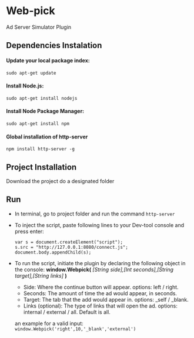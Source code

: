# Web-pick
Ad Server Simulator Plugin

## Dependencies Instalation
#### Update your local package index:
`sudo apt-get update`

#### Install Node.js:
`sudo apt-get install nodejs`

#### Install Node Package Manager:
`sudo apt-get install npm`

#### Global installation of http-server
`npm install http-server -g`

## Project Installation
Download the project do a designated folder 

## Run
* In terminal, go to project folder and run the command `http-server` 
* To inject the script, paste following lines to your Dev-tool console and press enter:
    ```
    var s = document.createElement("script");
    s.src = "http://127.0.0.1:8080/connect.js";
    document.body.appendChild(s);
    ```
* To run the script, initiate the plugin by declaring the following object in the console:
**window.Webpick(** _[String side],[Int seconds],[String target],[String links]_ **)**
    
    - Side: Where the continue button will appear. options: left / right.
    - Seconds: The amount of time the ad would appear, in seconds.
    - Target: The tab that the add would appear in. options: _self / _blank.
    - Links (optional): The type of links that will open the ad. options: internal / external / all. Default is all.
    
    an example for a valid input:
    `window.Webpick('right',10,'_blank','external')`
